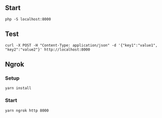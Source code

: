 ## Start

```
php -S localhost:8000
```


## Test

```
curl -X POST -H "Content-Type: application/json" -d '{"key1":"value1", "key2":"value2"}' http://localhost:8000
```


## Ngrok

### Setup

```
yarn install
```

### Start

```
yarn ngrok http 8000
```
